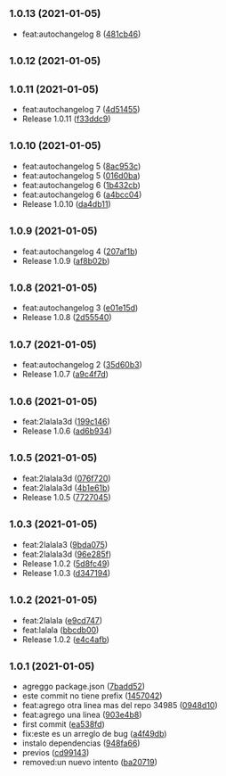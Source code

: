 ## <small>1.0.13 (2021-01-05)</small>

* feat:autochangelog 8 ([481cb46](https://github.com/skykit-alejandrorodriguez/cd-pipeline/commit/481cb46))

## <small>1.0.12 (2021-01-05)</small>




## <small>1.0.11 (2021-01-05)</small>

* feat:autochangelog 7 ([4d51455](https://github.com/skykit-alejandrorodriguez/cd-pipeline/commit/4d51455))
* Release 1.0.11 ([f33ddc9](https://github.com/skykit-alejandrorodriguez/cd-pipeline/commit/f33ddc9))



## <small>1.0.10 (2021-01-05)</small>

* feat:autochangelog 5 ([8ac953c](https://github.com/skykit-alejandrorodriguez/cd-pipeline/commit/8ac953c))
* feat:autochangelog 5 ([016d0ba](https://github.com/skykit-alejandrorodriguez/cd-pipeline/commit/016d0ba))
* feat:autochangelog 6 ([1b432cb](https://github.com/skykit-alejandrorodriguez/cd-pipeline/commit/1b432cb))
* feat:autochangelog 6 ([a4bcc04](https://github.com/skykit-alejandrorodriguez/cd-pipeline/commit/a4bcc04))
* Release 1.0.10 ([da4db11](https://github.com/skykit-alejandrorodriguez/cd-pipeline/commit/da4db11))



## <small>1.0.9 (2021-01-05)</small>

* feat:autochangelog 4 ([207af1b](https://github.com/skykit-alejandrorodriguez/cd-pipeline/commit/207af1b))
* Release 1.0.9 ([af8b02b](https://github.com/skykit-alejandrorodriguez/cd-pipeline/commit/af8b02b))



## <small>1.0.8 (2021-01-05)</small>

* feat:autochangelog 3 ([e01e15d](https://github.com/skykit-alejandrorodriguez/cd-pipeline/commit/e01e15d))
* Release 1.0.8 ([2d55540](https://github.com/skykit-alejandrorodriguez/cd-pipeline/commit/2d55540))



## <small>1.0.7 (2021-01-05)</small>

* feat:autochangelog 2 ([35d60b3](https://github.com/skykit-alejandrorodriguez/cd-pipeline/commit/35d60b3))
* Release 1.0.7 ([a9c4f7d](https://github.com/skykit-alejandrorodriguez/cd-pipeline/commit/a9c4f7d))



## <small>1.0.6 (2021-01-05)</small>

* feat:2lalala3d ([199c146](https://github.com/skykit-alejandrorodriguez/cd-pipeline/commit/199c146))
* Release 1.0.6 ([ad6b934](https://github.com/skykit-alejandrorodriguez/cd-pipeline/commit/ad6b934))



## <small>1.0.5 (2021-01-05)</small>

* feat:2lalala3d ([076f720](https://github.com/skykit-alejandrorodriguez/cd-pipeline/commit/076f720))
* feat:2lalala3d ([4b1e61b](https://github.com/skykit-alejandrorodriguez/cd-pipeline/commit/4b1e61b))
* Release 1.0.5 ([7727045](https://github.com/skykit-alejandrorodriguez/cd-pipeline/commit/7727045))



## <small>1.0.3 (2021-01-05)</small>

* feat:2lalala3 ([9bda075](https://github.com/skykit-alejandrorodriguez/cd-pipeline/commit/9bda075))
* feat:2lalala3d ([96e285f](https://github.com/skykit-alejandrorodriguez/cd-pipeline/commit/96e285f))
* Release 1.0.2 ([5d8fc49](https://github.com/skykit-alejandrorodriguez/cd-pipeline/commit/5d8fc49))
* Release 1.0.3 ([d347194](https://github.com/skykit-alejandrorodriguez/cd-pipeline/commit/d347194))



## <small>1.0.2 (2021-01-05)</small>

* feat:2lalala ([e9cd747](https://github.com/skykit-alejandrorodriguez/cd-pipeline/commit/e9cd747))
* feat:lalala ([bbcdb00](https://github.com/skykit-alejandrorodriguez/cd-pipeline/commit/bbcdb00))
* Release 1.0.2 ([e4c4afb](https://github.com/skykit-alejandrorodriguez/cd-pipeline/commit/e4c4afb))



## <small>1.0.1 (2021-01-05)</small>

* agreggo package.json ([7badd52](https://github.com/skykit-alejandrorodriguez/cd-pipeline/commit/7badd52))
* este commit no tiene prefix ([1457042](https://github.com/skykit-alejandrorodriguez/cd-pipeline/commit/1457042))
* feat:agrego otra linea mas del repo 34985 ([0948d10](https://github.com/skykit-alejandrorodriguez/cd-pipeline/commit/0948d10))
* feat:agrego una linea ([903e4b8](https://github.com/skykit-alejandrorodriguez/cd-pipeline/commit/903e4b8))
* first commit ([ea538fd](https://github.com/skykit-alejandrorodriguez/cd-pipeline/commit/ea538fd))
* fix:este es un arreglo de bug ([a4f49db](https://github.com/skykit-alejandrorodriguez/cd-pipeline/commit/a4f49db))
* instalo dependencias ([948fa66](https://github.com/skykit-alejandrorodriguez/cd-pipeline/commit/948fa66))
* previos ([cd99143](https://github.com/skykit-alejandrorodriguez/cd-pipeline/commit/cd99143))
* removed:un nuevo intento ([ba20719](https://github.com/skykit-alejandrorodriguez/cd-pipeline/commit/ba20719))

